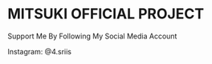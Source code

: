 MITSUKI OFFICIAL PROJECT
========================

Support Me By Following My Social Media Account

Instagram: @4.sriis
